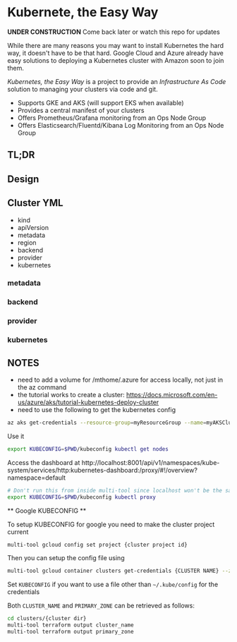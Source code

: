 # Kubernete, the Easy Way

**UNDER CONSTRUCTION** Come back later or watch this repo for updates

While there are many reasons you may want to install Kubernetes the hard way, it doesn't have to be that hard. Google Cloud and Azure already have easy solutions to deploying a Kubernetes cluster with Amazon soon to join them.

*Kubernetes, the Easy Way* is a project to provide an *Infrastructure As Code* solution to managing your clusters via code and git.

* Supports GKE and AKS (will support EKS when available)
* Provides a central manifest of your clusters
* Offers Prometheus/Grafana monitoring from an Ops Node Group
* Offers Elasticsearch/Fluentd/Kibana Log Monitoring from an Ops Node Group

## TL;DR

## Design

## Cluster YML

* kind
* apiVersion
* metadata
* region
* backend
* provider
* kubernetes

### metadata

### backend

### provider

### kubernetes

## NOTES

- need to add a volume for /mthome/.azure for access locally, not just in the az command
- the tutorial works to create a cluster: https://docs.microsoft.com/en-us/azure/aks/tutorial-kubernetes-deploy-cluster
- need to use the following to get the kubernetes config

```bash
az aks get-credentials --resource-group=myResourceGroup --name=myAKSCluster -f - > kubeconfig
```

Use it

```bash
export KUBECONFIG=$PWD/kubeconfig kubectl get nodes
```

Access the dashboard at http://localhost:8001/api/v1/namespaces/kube-system/services/http:kubernetes-dashboard:/proxy/#!/overview?namespace=default

```bash
# Don't run this from inside multi-tool since localhost won't be the same as what your browser is using
export KUBECONFIG=$PWD/kubeconfig kubectl proxy
```

** Google KUBECONFIG **

To setup KUBECONFIG for google you need to make the cluster project current

```bash
multi-tool gcloud config set project {cluster project id}
```

Then you can setup the config file using
```bash
multi-tool gcloud container clusters get-credentials {CLUSTER NAME} --zone={PRIMARY ZONE}
```

Set `KUBECONFIG` if you want to use a file other than `~/.kube/config` for the credentials

Both `CLUSTER_NAME` and `PRIMARY_ZONE` can be retrieved as follows:
```bash
cd clusters/{cluster dir}
multi-tool terraform output cluster_name
multi-tool terraform output primary_zone
```
